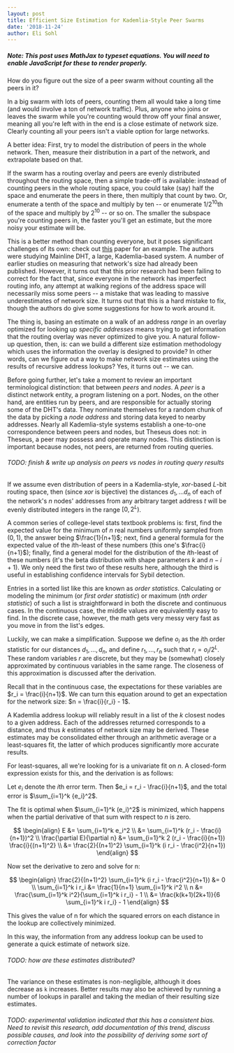 ```yaml
---
layout: post
title: Efficient Size Estimation for Kademlia-Style Peer Swarms
date: '2018-11-24'
author: Eli Sohl
---
```



<h5 id="noscript_notice">Note: This post uses MathJax to typeset equations. You will need to enable JavaScript for these to render properly.</h5>
<script src="/sohliloquies/assets/js/noscriptnoticer.js"></script>

How do you figure out the size of a peer swarm without counting all the peers in it?

In a big swarm with lots of peers, counting them all would take a long time (and would involve a ton of network traffic). Plus, anyone who joins or leaves the swarm while you're counting would throw off your final answer, meaning all you're left with in the end is a close estimate of network size. Clearly counting all your peers isn't a viable option for large networks.

A better idea: First, try to model the distribution of peers in the whole network. Then, measure their distribution in a part of the network, and extrapolate based on that.

If the swarm has a routing overlay and peers are evenly distributed throughout the routing space, then a simple trade-off is available: instead of counting peers in the whole routing space, you could take (say) half the space and enumerate the peers in there, then multiply that count by two. Or, enumerate a tenth of the space and multiply by ten -- or enumerate $1/2^{10}$th of the space and multiply by $2^{10}$ -- or so on. The smaller the subspace you're counting peers in, the faster you'll get an estimate, but the more noisy your estimate will be.

This is a better method than counting everyone, but it poses significant challenges of its own: check out [this](#https://www.cs.helsinki.fi/u/lxwang/publications/P2P2013_13.pdf) paper for an example. The authors were studying Mainline DHT, a large, Kademlia-based system. A number of earlier studies on measuring that network's size had already been published. However, it turns out that this prior research had been failing to correct for the fact that, since everyone in the network has imperfect routing info, any attempt at walking regions of the address space will necessarily miss some peers -- a mistake that was leading to massive underestimates of network size. It turns out that this is a hard mistake to fix, though the authors do give some suggestions for how to work around it.

The thing is, basing an estimate on a walk of an address _range_ in an overlay optimized for looking up _specific addresses_ means trying to get information that the routing overlay was never optimized to give you. A natural follow-up question, then, is: can we build a different size estimation methodology which uses the information the overlay is designed to provide? In other words, can we figure out a way to make network size estimates using the results of recursive address lookups? Yes, it turns out -- we can.

Before going further, let's take a moment to review an important terminological distinction: that between _peers_ and _nodes_. A _peer_ is a distinct network entity, a program listening on a port. Nodes, on the other hand, are entities run by peers, and are responsible for actually storing some of the DHT's data. They nominate themselves for a random chunk of the data by picking a _node address_ and storing data keyed to nearby addresses. Nearly all Kademlia-style systems establish a one-to-one correspondence between peers and nodes, but Theseus does not: in Theseus, a peer may possess and operate many nodes. This distinction is important because nodes, not peers, are returned from routing queries.

<h6>TODO: finish & write up analysis on peers vs nodes in routing query results</h6>

If we assume even distribution of peers in a Kademlia-style, $xor$-based $L$-bit routing space, then (since $xor$ is bijective) the distances $d_1, \ldots d_n$ of each of the network's $n$ nodes' addresses from any arbitrary target address $t$ will be evenly distributed integers in the range $[0, 2^L)$.

A common series of college-level stats textbook problems is: first, find the expected value for the minimum of $n$ real numbers uniformly sampled from $(0, 1)$, the answer being $\frac{1}{n+1}$; next, find a general formula for the expected value of the $i$th-least of these numbers (this one's $\frac{i}{n+1}$); finally, find a general model for the distribution of the $i$th-least of these numbers (it's the beta distribution with shape parameters $k$ and $n-i+1$). We only need the first two of these results here, although the third is useful in establishing confidence intervals for Sybil detection.

Entries in a sorted list like this are known as _order statistics_. Calculating or modeling the minimum (or _first order statistic_) or maximum (_nth order statistic_) of such a list is straightforward in both the discrete and continuous cases. In the continuous case, the middle values are equivalently easy to find. In the discrete case, however, the math gets very messy very fast as you move in from the list's edges.

Luckily, we can make a simplification. Suppose we define $o_i$ as the $i$th order statistic for our distances $d_1, \ldots, d_n$, and define $r_1, \ldots, r_n$ such that $r_i = o_i / 2^L$. These random variables $r$ are discrete, but they may be (somewhat) closely approximated by continuous variables in the same range. The closeness of this approximation is discussed after the derivation.

Recall that in the continuous case, the expectations for these variables are $r_i = \frac{i}{n+1}$. We can turn this equation around to get an expectation for the network size: $n = \frac{i}{r_i} - 1$.

A Kademlia address lookup will reliably result in a list of the $k$ closest nodes to a given address. Each of the addresses returned corresponds to a distance, and thus $k$ estimates of network size may be derived. These estimates may be consolidated either through an arithmetic average or a least-squares fit, the latter of which produces significantly more accurate results.

For least-squares, all we're looking for is a univariate fit on $n$. A closed-form expression exists for this, and the derivation is as follows:

Let $e_i$ denote the $i$th error term. Then $e_i = r_i - \frac{i}{n+1}$, and the total error is $\sum_{i=1}^k {e_i}^2$.

The fit is optimal when $\sum_{i=1}^k (e_i)^2$ is minimized, which happens when the partial derivative of that sum with respect to $n$ is zero.

$$
\begin{align}
E &= \sum_{i=1}^k e_i^2 \\
&= \sum_{i=1}^k (r_i - \frac{i}{n+1})^2 \\
\frac{\partial E}{\partial n} &= \sum_{i=1}^k 2 (r_i - \frac{i}{n+1}) \frac{i}{(n+1)^2} \\
&= \frac{2}{(n+1)^2} \sum_{i=1}^k (i r_i - \frac{i^2}{n+1})
\end{align}
$$

Now set the derivative to zero and solve for n:

$$
\begin{align}
\frac{2}{(n+1)^2} \sum_{i=1}^k (i r_i - \frac{i^2}{n+1}) &= 0 \\
\sum_{i=1}^k i r_i &= \frac{1}{n+1} \sum_{i=1}^k i^2 \\
n &= \frac{\sum_{i=1}^k i^2}{\sum_{i=1}^k i r_i} - 1 \\
&= \frac{k(k+1)(2k+1)}{6 \sum_{i=1}^k i r_i} - 1
\end{align}
$$

This gives the value of n for which the squared errors on each distance in the lookup are collectively minimized.

In this way, the information from any address lookup can be used to generate a quick estimate of network size.

<h6>TODO: how are these estimates distributed?</h6>

The variance on these estimates is non-negligible, although it does decrease as `k` increases. Better results may also be achieved by running a number of lookups in parallel and taking the median of their resulting size estimates.

<h6>TODO: experimental validation indicated that this has a consistent bias. Need to revisit this research, add documentation of this trend, discuss possible causes, and look into the possibility of deriving some sort of correction factor</h6>
